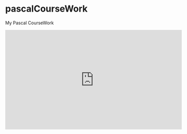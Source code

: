 # pascalCourseWork
My Pascal CourseWork
<iframe width="560" height="315" src="https://www.youtube.com/embed/uPadzHyEbVo" frameborder="0" allowfullscreen></iframe>
